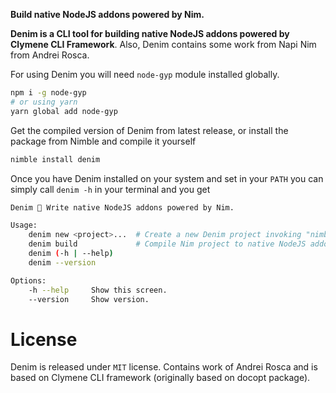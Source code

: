 **Build native NodeJS addons powered by Nim.**

**Denim is a CLI tool for building native NodeJS addons powered by Clymene CLI Framework**. Also, Denim contains some work from Napi Nim from Andrei Rosca.

For using Denim you will need <code>node-gyp</code> module installed globally.
```bash
npm i -g node-gyp
# or using yarn
yarn global add node-gyp
```

Get the compiled version of Denim from latest release, or install the package from Nimble and compile it yourself
```bash
nimble install denim
```

Once you have Denim installed on your system and set in your `PATH` you can simply call `denim -h` in your terminal and you get
```bash
Denim 🧿 Write native NodeJS addons powered by Nim.

Usage:
    denim new <project>...  # Create a new Denim project invoking "nimble init" #
    denim build             # Compile Nim project to native NodeJS addon #
    denim (-h | --help)
    denim --version

Options:
    -h --help     Show this screen.
    --version     Show version.
```

# License
Denim is released under <code>MIT</code> license. Contains work of Andrei Rosca and is based on Clymene CLI framework (originally based on docopt package).